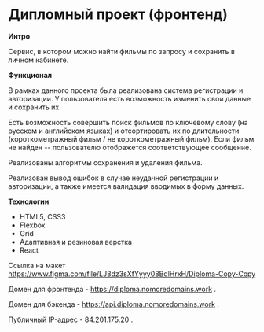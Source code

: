 # Дипломный проект (фронтенд)

**Интро**

Сервис, в котором можно найти фильмы по запросу и сохранить в личном кабинете.


**Функционал**

В рамках данного проекта была реализована система регистрации и авторизации. У пользователя есть возможность изменить свои данные и сохранить их. 

Есть возможность совершить поиск фильмов по ключевому слову (на русском и английском языках) и отсортировать их по длительности (короткометражный фильм / не короткометражный фильм). Если фильм не найден -- пользователю отображется соответствующее сообщение.

Реализованы алгоритмы сохранения и удаления фильма.

Реализован вывод ошибок в случае неудачной регистрации и авторизации, а также имеется валидация вводимых в форму данных.


**Технологии**
* HTML5, CSS3
* Flexbox 
* Grid
* Адаптивная и резиновая верстка
* React

Ссылка на макет
https://www.figma.com/file/LJ8dz3sXfYyyy08BdlHrxH/Diploma-Copy-Copy

Домен для фронтенда - https://diploma.nomoredomains.work .

Домен для бэкенда - https://api.diploma.nomoredomains.work .

Публичный IP-адрес - 84.201.175.20 .
